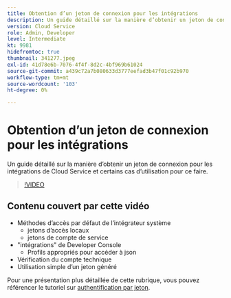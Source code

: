 ```yaml
---
title: Obtention d’un jeton de connexion pour les intégrations
description: Un guide détaillé sur la manière d’obtenir un jeton de connexion pour les intégrations de Cloud Service et certains cas d’utilisation pour ce faire.
version: Cloud Service
role: Admin, Developer
level: Intermediate
kt: 9981
hidefromtoc: true
thumbnail: 341277.jpeg
exl-id: 41d78e6b-7076-4f4f-8d2c-4bf969b61024
source-git-commit: a439c72a7b080633d3777eefad3b47f01c92b970
workflow-type: tm+mt
source-wordcount: '103'
ht-degree: 0%

---
```


# Obtention d’un jeton de connexion pour les intégrations

Un guide détaillé sur la manière d’obtenir un jeton de connexion pour les intégrations de Cloud Service et certains cas d’utilisation pour ce faire.

>[!VIDEO](https://video.tv.adobe.com/v/341277?quality=12&learn=on)

## Contenu couvert par cette vidéo

+ Méthodes d’accès par défaut de l’intégrateur système
   + jetons d’accès locaux
   + jetons de compte de service
+ &quot;intégrations&quot; de Developer Console
   + Profils appropriés pour accéder à json
+ Vérification du compte technique
+ Utilisation simple d’un jeton généré

Pour une présentation plus détaillée de cette rubrique, vous pouvez référencer le tutoriel sur [authentification par jeton](/help/headless-tutorial/authentication/overview.md).
